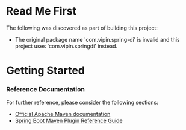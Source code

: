 # Read Me First
The following was discovered as part of building this project:

* The original package name 'com.vipin.spring-di' is invalid and this project uses 'com.vipin.springdi' instead.

# Getting Started

### Reference Documentation
For further reference, please consider the following sections:

* [Official Apache Maven documentation](https://maven.apache.org/guides/index.html)
* [Spring Boot Maven Plugin Reference Guide](https://docs.spring.io/spring-boot/docs/2.2.7.RELEASE/maven-plugin/)

